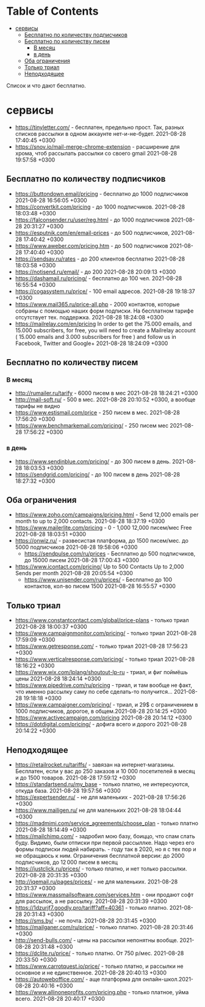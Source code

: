 
# Table of Contents

-   [сервисы](#org0635ba6)
    -   [Бесплатно по количеству подписчиков](#org1f46345)
    -   [Бесплатно по количеству писем](#orgfc30af7)
        -   [В месяц](#orgb569bd3)
        -   [в день](#org2ec0ae5)
    -   [Оба ограничения](#org339e192)
    -   [Только триал](#orgf97d2ac)
    -   [Неподходящее](#org4f54450)

<div class="preview" id="org1e2e7ef">
<p>
Список и что дают бесплатно.
</p>

</div>


<a id="org0635ba6"></a>

# сервисы

-   <https://tinyletter.com/> - бесплатен, предельно прост. Так, разных списков рассылки в одном аккаунте нет-и-не-будет. 2021-08-28 17:40:45 +0300
-   <https://snov.io/mail-merge-chrome-extension> - расширение для хрома, чтоб рассылать рассылки со своего gmail 2021-08-28 19:57:58 +0300


<a id="org1f46345"></a>

## Бесплатно по количеству подписчиков

-   <https://buttondown.email/pricing> - бесплатно до 1000 подписчиков 2021-08-28 16:56:05 +0300
-   <https://convertkit.com/pricing> - до 1000 подписчиков. 2021-08-28 18:03:48 +0300
-   <https://falconsender.ru/user/reg.html> - до 1000 подписчиков 2021-08-28 20:31:27 +0300
-   <https://esputnik.com/en/email-prices>  - до 500 подписчиков, 2021-08-28 17:40:42 +0300
-   <https://www.aweber.com/pricing.htm> - до 500 подписчиков 2021-08-28 17:40:40 +0300
-   <https://sendsay.ru/rates> - до 200 клиентов бесплатно 2021-08-28 18:03:58 +0300
-   <https://notisend.ru/email/> - до 200 2021-08-28 20:09:13 +0300
-   <https://dashamail.ru/pricing/> - бесплатно до 100 чел. 2021-08-28 16:55:54 +0300
-   <https://cogasystem.ru/price/> -  100 email адресов. 2021-08-28 19:18:37 +0300
-   <https://www.mail365.ru/price-all.php> - 2000 контактов, которые собраны с помощью наших форм подписки. На бесплатном тарифе отсутствует тех. поддержка. 2021-08-28 18:24:08 +0300
-   <https://mailrelay.com/en/pricing> In order to get the 75.000 emails, and 15.000 subscribers, for free, you will need to create a Mailrelay account ( 15.000 emails and 3.000 subscribers for free ) and follow us in Facebook, Twitter and Google+ 2021-08-28 18:24:09 +0300


<a id="orgfc30af7"></a>

## Бесплатно по количеству писем


<a id="orgb569bd3"></a>

### В месяц

-   <http://rumailer.ru/tarify> - 6000 писем в мес 2021-08-28 18:24:21 +0300
-   <http://mail-soft.ru/> - 500 в мес. 2021-08-28 20:10:52 +0300, а вообще тарифы не видно
-   <https://www.estismail.com/price> - 250 писем в мес. 2021-08-28 17:56:20 +0300
-   <https://www.benchmarkemail.com/pricing/> - 250 писем мес 2021-08-28 17:56:22 +0300


<a id="org2ec0ae5"></a>

### в день

-   <https://www.sendinblue.com/pricing/> - до 300 писем в день. 2021-08-28 18:03:53 +0300
-   <https://sendgrid.com/pricing/> - до 100 писем в день 2021-08-28 18:27:32 +0300


<a id="org339e192"></a>

## Оба ограничения

-   <https://www.zoho.com/campaigns/pricing.html> - Send 12,000 emails per month to up to 2,000 contacts.    2021-08-28 18:37:19 +0300
-   <https://www.mailerlite.com/pricing> - 0 - 1,000 	12,000 писем/мес 	Free 2021-08-28 18:03:51 +0300
-   <https://onwiz.ru/> - развесистая платформа, до 1500 писем/мес. до 5000 подписчиков 2021-08-28 19:58:06 +0300
    -   <https://sendpulse.com/ru/prices> - Бесплатно до 500 подписчиков, до 15000 писем 2021-08-28 17:00:43 +0300
-   <https://www.icontact.com/pricing/>   Up to 500 Contacts Up to 2,000 Sends per month 2021-08-28 20:05:54 +0300
    -   <https://www.unisender.com/ru/prices/> - Бесплатно до 100 контактов, кол-во писем 1500 2021-08-28 16:55:57 +0300


<a id="orgf97d2ac"></a>

## Только триал

-   <https://www.constantcontact.com/global/price-plans> - только триал 2021-08-28 18:00:37 +0300
-   <https://www.campaignmonitor.com/pricing/> - только триал 2021-08-28 17:59:09 +0300
-   <https://www.getresponse.com/> - только триал 2021-08-28 17:56:23 +0300
-   <https://www.verticalresponse.com/pricing/> - только триал 2021-08-28 18:16:22 +0300
-   <https://www.wix.com/lplang/shoutout-lp-ru> - триал, и фиг поймёшь цены 2021-08-28 18:24:14 +0300
-   <https://www.pipedrive.com/ru/pricing> - триал, и там вообще не факт, что именно рассылку саму по себе сделать-то получится&#x2026; 2021-08-28 19:18:18 +0300
-   <https://www.campaigner.com/pricing/> - триал, и 29$ с ограничением в 1000 подписчиков, дорогое, в общем.2021-08-28 20:14:25 +0300
-   <https://www.activecampaign.com/pricing> 2021-08-28 20:14:12 +0300
-   <https://dotdigital.com/pricing/> - дофига всего и дорого 2021-08-28 20:14:22 +0300


<a id="org4f54450"></a>

## Неподходящее

-   <https://retailrocket.ru/tariffs/> - завязан на интернет-магазины. Бесплатен, если у вас до 250 заказов и 10 000 посетителей в месяц и до 1500 товаров. 2021-08-28 17:59:12 +0300
-   <https://standartsend.ru/my_base> - только платно, не интересуются, откуда база. 2021-08-28 19:57:56 +0300
-   <https://expertsender.ru/> - не для маленьких - 2021-08-28 17:56:26 +0300
-   <https://www.mailigen.ru/> не для маленьких 2021-08-28 18:04:44 +0300
-   <https://madmimi.com/service_agreements/choose_plan> - только платно 2021-08-28 18:14:49 +0300
-   <https://mailchimp.com/> - задробил мою базу, боиццо, что спам слать буду. Видимо, были отписки при первой рассыллке. Надо через его формы подписки людей набирать. - году так в 2020, но я с тех пор и не обращаюсь к ним. Ограничения бесплатной версии: до 2000 подписчиков, до 12 000 писем в месяц
-   <https://justclick.ru/prices/> - только платно, и нет только рассылки. 2021-08-28 20:31:35 +0300
-   <http://iqemail.ru/pages/prices/> - не для маленьких. 2021-08-28 20:31:37 +0300
-   <https://www.massmailsoftware.com/services.htm> - они продают софт для рассылок, а не рассылку. 2021-08-28 20:31:39 +0300
-   <https://1dzurjf7.goodly.pro/tariff?aff=40361> - только платно. 2021-08-28 20:31:43 +0300
-   <https://sms.by/> - не почта. 2021-08-28 20:31:45 +0300
-   <https://mailganer.com/ru/price/> - только платно. 2021-08-28 20:31:46 +0300
-   <http://send-bulls.com/> - цены на рассылки непонятны вообще. 2021-08-28 20:31:48 +0300
-   <https://dclite.ru/price/> - только платно. От 750 р/мес. 2021-08-28 20:33:50 +0300
-   <https://www.carrotquest.io/price/> - только платно, и рассылки не основное и не единственное. 2021-08-28 20:40:13 +0300
-   <https://autoweboffice.com/> - аще платформа для онлайн-школ.2021-08-28 20:40:16 +0300
-   <https://www.allinoneprofits.com/pricing.php> - только платное, уйма всего. 2021-08-28 20:40:17 +0300

